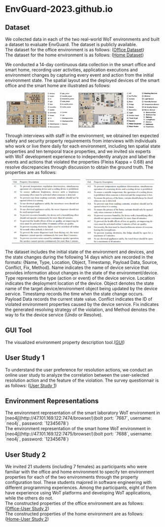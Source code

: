 # EnvGuard-2023.github.io


## Dataset
We collected data in each of the two real-world WoT environments and built a dataset to evaluate EnvGuard. The dataset is publicly available.   
The dataset for the office environment is as follows:
([Office Dataset](https://github.com/EnvGuard-2023/EnvGuard-2023.github.io/tree/master/office-dataset))  
The dataset for the home environment is as follows:
([Home Dataset](https://github.com/EnvGuard-2023/EnvGuard-2023.github.io/tree/master/home-dataset))

<p>
We conducted a 14-day continuous data collection in the smart office and smart home, recording user activities, application executions and environment changes by capturing every event and action from the initial environment state. 
The spatial layout and the deployed devices of the smart office and the smart home are illustrated as follows:
<div align=center>
<img width="43.5%" style="margin-right:2%" src="https://raw.githubusercontent.com/EnvGuard-2023/EnvGuard-2023.github.io/master/images/SmartOfficeEnv.png"/>
<img width="52%" src="https://raw.githubusercontent.com/EnvGuard-2023/EnvGuard-2023.github.io/master/images/SmartHomeEnv.png"/>
</div>
</p>

<!-- There are 21 students working and studying in the laboratory, and 5 types of WoT applications are deployed to provide convenience for daily office work. Details of the applications are described below:
<div align=center><img width="400" src="https://raw.githubusercontent.com/EnvGuard-2023/EnvGuard-2023.github.io/master/images/application.png"/></div> -->

Through interviews with staff in the environment, we obtained ten expected safety and security property requirements from interviews with individuals who work or live there daily for each environment, including ten spatial state properties and ten temporal trace properties, and we invited six experts with WoT development experience to independently analyze and label the events and actions that violated the properties (Fleiss Kappa = 0.68) and resolve discrepancies through discussion to obtain the ground truth. The properties are as follows:
<div align=center>
<img width="45%" style="margin-right:2%" src="https://raw.githubusercontent.com/EnvGuard-2023/EnvGuard-2023.github.io/master/images/office_propertys.png"/>
<img width="44.4%" src="https://raw.githubusercontent.com/EnvGuard-2023/EnvGuard-2023.github.io/master/images/home_propertys.png"/>
</div>

The dataset includes the initial state of the environment and devices, and the state changes during the following 14 days which are recorded in the formats: {Name, Type, Location, Object, Timestamp, Payload Data, Source, Conflict, Fix, Method}. Name indicates the name of device service that provides information about changes in the state of the environment/device. Type represents the type (action or event) of the device service. Location indicates the deployment location of the device.  Object denotes the state name of the target device/environment object being updated by the device service. Timestamp records  the time when the state change occurs. Payload Data records the current state value. Conflict indicates the ID of violated environment properties caused by the device service. Fix indicates the generated resolving strategy of the violation, and Method denotes the way to fix the device service (Undo or Resolve).

## GUI Tool
The visualized environment property description tool.([GUI](http://47.101.169.122:9033/))

## User Study 1
To understand the user preference for resolution actions, we conduct an online user study to analyze the correlation between the user-selected resolution action and the feature of the violation. The survey questionnair is as follows:
([User Study 1](https://github.com/EnvGuard-2023/EnvGuard-2023.github.io/blob/master/user-study/UserStudyOne_SurveyQuestionnair.docx))


## Environment Representations
<div>
The environment representation of the smart laboratory WoT environment in [neo4j](http://47.101.169.122:7474/browser/)(bolt port: `7687`, username: `neo4j`, password: `12345678`)
</div>
<div>
The environment representation of the smart home WoT environment in [neo4j](http://47.101.169.122:7475/browser/)(bolt port: `7688`, username: `neo4j`, password: `12345678`)
</div>

## User Study 2
We invited 21 students (including 7 females) as participants who were familiar with the office and home environment to specify ten environment properties for each of the two environments through the property configuration tool. These students majored in software engineering with different programming experiences. Among the participants, eight of them have experience using WoT platforms and developing WoT applications, while the others do not.  
The constructed properties of the office environment are as follows:
([Office-User Study 2](https://github.com/EnvGuard-2023/EnvGuard-2023.github.io/blob/master/user-study/Office_UserStudyTwo_ConstructedProperties.json))  
The constructed properties of the home environment are as follows:
([Home-User Study 2](https://github.com/EnvGuard-2023/EnvGuard-2023.github.io/blob/master/user-study/Home_UserStudyTwo_ConstructedProperties.json))

<!-- Properties of environments built by participants using visualisation development tools in usability user studies.([link](https://github.com/EnvGuard-2023/EnvGuard-2023.github.io/blob/master/user-study/user_study.json)) -->

